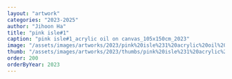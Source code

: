 ```yaml
---
layout: "artwork"
categories: "2023-2025"
author: "Jihoon Ha"
title: "pink isle#1"
caption: "pink isle#1_acrylic oil on canvas_105x150cm_2023"
image: "/assets/images/artworks/2023/pink%20isle%231%20acrylic%20oil%20on%20canvas%20105x150cm%202023.jpg"
thumb: "/assets/images/artworks/2023/thumbs/pink%20isle%231%20acrylic%20oil%20on%20canvas%20105x150cm%202023.jpg"
order: 200
orderByYear: 2023
---
```

